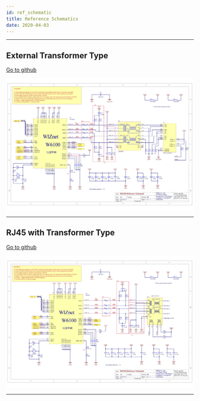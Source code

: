```yaml
---
id: ref_schematic
title: Reference Schematics
date: 2020-04-03
---
```


-----

## External Transformer Type

[Go to
github](https://github.com/Wiznet/Hardware-Files-of-WIZnet/tree/master/02_iEthernet/W6100/Reference%20Schematic)

![](/img/products/w6100/w6100_ref_schematic_v110_use_trans.jpg)

-----

## RJ45 with Transformer Type

[Go to
github](https://github.com/Wiznet/Hardware-Files-of-WIZnet/tree/master/02_iEthernet/W6100/Reference%20Schematic)

![](/img/products/w6100/w6100_ref_schematic_v110_use_mag.jpg)

-----
